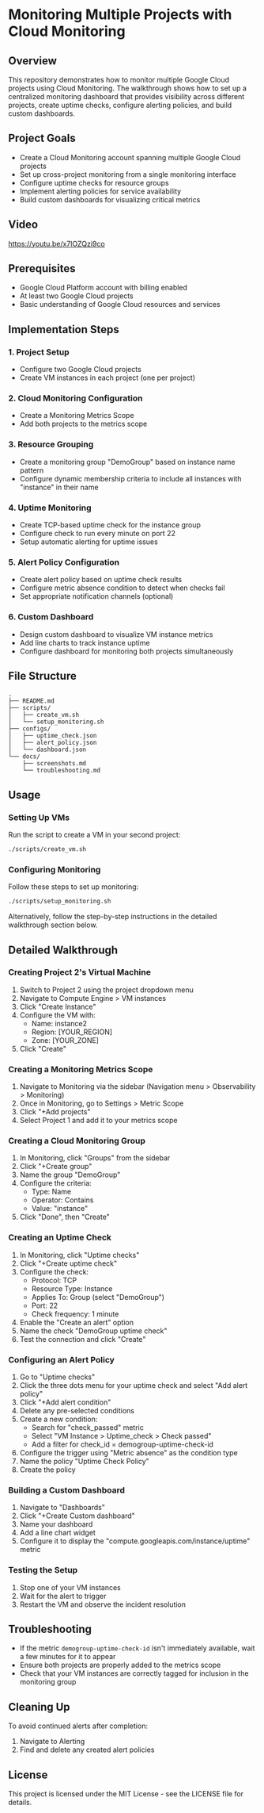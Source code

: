 # Monitoring Multiple Projects with Cloud Monitoring

## Overview
This repository demonstrates how to monitor multiple Google Cloud projects using Cloud Monitoring. The walkthrough shows how to set up a centralized monitoring dashboard that provides visibility across different projects, create uptime checks, configure alerting policies, and build custom dashboards.

## Project Goals
- Create a Cloud Monitoring account spanning multiple Google Cloud projects
- Set up cross-project monitoring from a single monitoring interface
- Configure uptime checks for resource groups
- Implement alerting policies for service availability
- Build custom dashboards for visualizing critical metrics

## Video

https://youtu.be/x7lOZQzi9co

## Prerequisites
- Google Cloud Platform account with billing enabled
- At least two Google Cloud projects
- Basic understanding of Google Cloud resources and services

## Implementation Steps

### 1. Project Setup
- Configure two Google Cloud projects
- Create VM instances in each project (one per project)

### 2. Cloud Monitoring Configuration
- Create a Monitoring Metrics Scope
- Add both projects to the metrics scope

### 3. Resource Grouping
- Create a monitoring group "DemoGroup" based on instance name pattern
- Configure dynamic membership criteria to include all instances with "instance" in their name

### 4. Uptime Monitoring
- Create TCP-based uptime check for the instance group
- Configure check to run every minute on port 22
- Setup automatic alerting for uptime issues

### 5. Alert Policy Configuration
- Create alert policy based on uptime check results
- Configure metric absence condition to detect when checks fail
- Set appropriate notification channels (optional)

### 6. Custom Dashboard
- Design custom dashboard to visualize VM instance metrics
- Add line charts to track instance uptime
- Configure dashboard for monitoring both projects simultaneously

## File Structure
```
.
├── README.md
├── scripts/
│   ├── create_vm.sh
│   └── setup_monitoring.sh
├── configs/
│   ├── uptime_check.json
│   ├── alert_policy.json
│   └── dashboard.json
└── docs/
    ├── screenshots.md
    └── troubleshooting.md
```

## Usage

### Setting Up VMs
Run the script to create a VM in your second project:
```bash
./scripts/create_vm.sh
```

### Configuring Monitoring
Follow these steps to set up monitoring:
```bash
./scripts/setup_monitoring.sh
```

Alternatively, follow the step-by-step instructions in the detailed walkthrough section below.

## Detailed Walkthrough

### Creating Project 2's Virtual Machine
1. Switch to Project 2 using the project dropdown menu
2. Navigate to Compute Engine > VM instances
3. Click "Create Instance"
4. Configure the VM with:
   - Name: instance2
   - Region: [YOUR_REGION]
   - Zone: [YOUR_ZONE]
5. Click "Create"

### Creating a Monitoring Metrics Scope
1. Navigate to Monitoring via the sidebar (Navigation menu > Observability > Monitoring)
2. Once in Monitoring, go to Settings > Metric Scope
3. Click "+Add projects"
4. Select Project 1 and add it to your metrics scope

### Creating a Cloud Monitoring Group
1. In Monitoring, click "Groups" from the sidebar
2. Click "+Create group"
3. Name the group "DemoGroup"
4. Configure the criteria:
   - Type: Name
   - Operator: Contains
   - Value: "instance"
5. Click "Done", then "Create"

### Creating an Uptime Check
1. In Monitoring, click "Uptime checks"
2. Click "+Create uptime check"
3. Configure the check:
   - Protocol: TCP
   - Resource Type: Instance
   - Applies To: Group (select "DemoGroup")
   - Port: 22
   - Check frequency: 1 minute
4. Enable the "Create an alert" option
5. Name the check "DemoGroup uptime check"
6. Test the connection and click "Create"

### Configuring an Alert Policy
1. Go to "Uptime checks"
2. Click the three dots menu for your uptime check and select "Add alert policy"
3. Click "+Add alert condition"
4. Delete any pre-selected conditions
5. Create a new condition:
   - Search for "check_passed" metric
   - Select "VM Instance > Uptime_check > Check passed"
   - Add a filter for check_id = demogroup-uptime-check-id
6. Configure the trigger using "Metric absence" as the condition type
7. Name the policy "Uptime Check Policy"
8. Create the policy

### Building a Custom Dashboard
1. Navigate to "Dashboards"
2. Click "+Create Custom dashboard"
3. Name your dashboard
4. Add a line chart widget
5. Configure it to display the "compute.googleapis.com/instance/uptime" metric

### Testing the Setup
1. Stop one of your VM instances
2. Wait for the alert to trigger
3. Restart the VM and observe the incident resolution

## Troubleshooting
- If the metric `demogroup-uptime-check-id` isn't immediately available, wait a few minutes for it to appear
- Ensure both projects are properly added to the metrics scope
- Check that your VM instances are correctly tagged for inclusion in the monitoring group

## Cleaning Up
To avoid continued alerts after completion:
1. Navigate to Alerting
2. Find and delete any created alert policies

## License
This project is licensed under the MIT License - see the LICENSE file for details.
